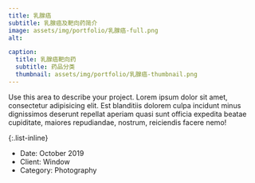 ```yaml
---
title: 乳腺癌
subtitle: 乳腺癌及靶向药简介
image: assets/img/portfolio/乳腺癌-full.png
alt:

caption:
  title: 乳腺癌靶向药
  subtitle: 药品分类
  thumbnail: assets/img/portfolio/乳腺癌-thumbnail.png
---
```

Use this area to describe your project. Lorem ipsum dolor sit amet, consectetur adipisicing elit. Est blanditiis dolorem culpa incidunt minus dignissimos deserunt repellat aperiam quasi sunt officia expedita beatae cupiditate, maiores repudiandae, nostrum, reiciendis facere nemo!

{:.list-inline}
- Date: October 2019
- Client: Window
- Category: Photography
